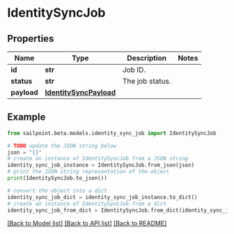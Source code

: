 # IdentitySyncJob


## Properties

Name | Type | Description | Notes
------------ | ------------- | ------------- | -------------
**id** | **str** | Job ID. | 
**status** | **str** | The job status. | 
**payload** | [**IdentitySyncPayload**](IdentitySyncPayload.md) |  | 

## Example

```python
from sailpoint.beta.models.identity_sync_job import IdentitySyncJob

# TODO update the JSON string below
json = "{}"
# create an instance of IdentitySyncJob from a JSON string
identity_sync_job_instance = IdentitySyncJob.from_json(json)
# print the JSON string representation of the object
print(IdentitySyncJob.to_json())

# convert the object into a dict
identity_sync_job_dict = identity_sync_job_instance.to_dict()
# create an instance of IdentitySyncJob from a dict
identity_sync_job_from_dict = IdentitySyncJob.from_dict(identity_sync_job_dict)
```
[[Back to Model list]](../README.md#documentation-for-models) [[Back to API list]](../README.md#documentation-for-api-endpoints) [[Back to README]](../README.md)


